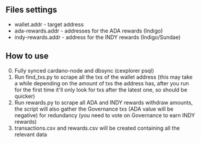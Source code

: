 ## Files settings

* wallet.addr - target address
* ada-rewards.addr - addresses for the ADA rewards (Indigo)
* indy-rewards.addr - address for the INDY rewards (Indigo/Sundae)

## How to use

0. Fully synced cardano-node and dbsync (cexplorer psql)
1. Run find_txs.py to scrape all the txs of the wallet address (this may take a while depending on the amount of txs the address has, after you run for the first time it'll only look for txs after the latest one, so should be quicker)
2. Run rewards.py to scrape all ADA and INDY rewards withdraw amounts, the script will also gather the Governance txs (ADA value will be negative) for redundancy (you need to vote on Governance to earn INDY rewards)
3. transactions.csv and rewards.csv will be created containing all the relevant data
